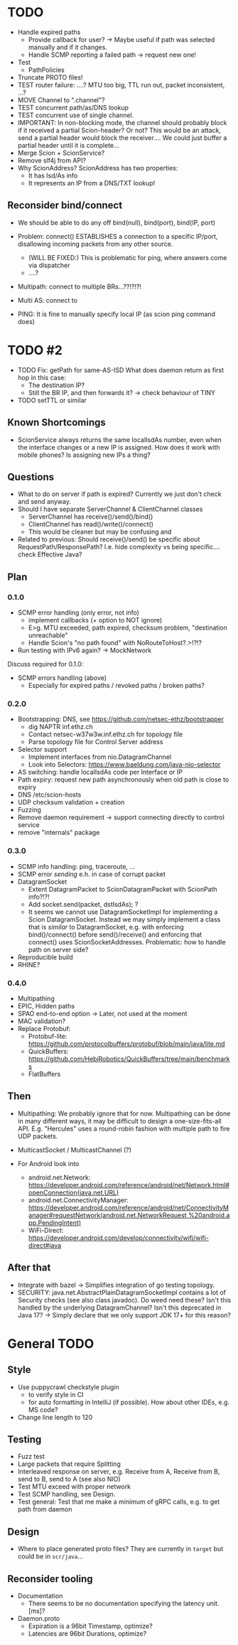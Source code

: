 # TODO
- Handle expired paths
  - Provide callback for user? -> Maybe useful if path was selected manually
    and if it changes.
  - Handle SCMP reporting a failed path -> request new one!
- Test 
  - PathPolicies
- Truncate PROTO files! 
- TEST router failure: ....?  MTU too big, TTL run out, packet inconsistent, ...?
- MOVE Channel to ".channel"?
- TEST concurrent path/as/DNS lookup
- TEST concurrent use of single channel.
- IMPORTANT: In non-blocking mode, the channel should probably block if it received a partial Scion-header?
  Or not? This would be an attack, send a partial header would block the receiver....
  We could just buffer a partial header until it is complete... 
- Merge Scion + ScionService?
- Remove slf4j from API?
- Why ScionAddress? ScionAddress has two properties:
  - It has Isd/As info
  - It represents an IP from a DNS/TXT lookup!

## Reconsider bind/connect
- We should be able to do any off bind(null), bind(port), bind(IP, port)
- Problem: connect() ESTABLISHES a connection to a specific IP/port, disallowing
  incoming packets from any other source.
  - (WILL BE FIXED:) This is problematic for ping, where answers come via dispatcher
  - ....?
- Multipath: connect to multiple BRs...??!?!?!
- Multi AS: connect to 

- PING: It is fine to manually specify local IP (as scion ping command does)

# TODO #2
- TODO Fix: getPath for same-AS-ISD
  What does daemon return as first hop in this case:
  - The destination IP?
  - Still the BR IP, and then forwards it? 
    -> check behaviour of TINY  
- TODO setTTL or similar

## Known Shortcomings

- ScionService always returns the same localIsdAs number, even when the interface changes or
  a new IP is assigned. How does it work with mobile phones?
  Is assigning new IPs a thing? 

## Questions
- What to do on server if path is expired? Currently we just don't check and send anyway.
- Should I have separate ServerChannel & ClientChannel classes
  - ServerChannel has receive()/send()/bind()
  - ClientChannel has read()/write()/connect()
  - This would be cleaner but may be confusing and
- Related to previous: Should receive()/send() be specific about RequestPath/ResponsePath?
  I.e. hide complexity vs being specific....   check Effective Java?   

## Plan

### 0.1.0
- SCMP error handling (only error, not info)
  - implement callbacks (+ option to NOT ignore)
  - E>g. MTU exceeded, path expired, checksum problem, "destination unreachable"
  - Handle Scion's "no path found" with NoRouteToHost?.>!?!?
- Run testing with IPv6 again? -> MockNetwork 

Discuss required for 0.1.0:
- SCMP errors handling (above)
  - Especially for expired paths / revoked paths / broken paths?  

### 0.2.0
- Bootstrapping: DNS, see https://github.com/netsec-ethz/bootstrapper
  - dig NAPTR inf.ethz.ch
  - Contact netsec-w37w3w.inf.ethz.ch for topology file
  - Parse topology file for Control Server address
- Selector support
  - Implement interfaces from nio.DatagramChannel
  - Look into Selectors:  https://www.baeldung.com/java-nio-selector
- AS switching: handle localIsdAs code per Interface or IP
- Path expiry: request new path asynchronously when old path is close to expiry
- DNS /etc/scion-hosts
- UDP checksum validation + creation
- Fuzzing
- Remove daemon requirement -> support connecting directly to control service
- remove "internals" package

### 0.3.0
- SCMP info handling: ping, traceroute, ...
- SCMP error _sending_ e.h. in case of corrupt packet
- DatagramSocket
  - Extent DatagramPacket to ScionDatagramPacket with ScionPath info?!?!
  - Add socket.send(packet, dstIsdAs); ?
  - It seems we cannot use DatagramSocketImpl for implementing a Scion DatagramSocket.
    Instead we may simply implement a class that is *similar* to DatagramSocket, e.g.
    with enforcing bind()/connect() before send()/receive() and enforcing that connect() uses
    ScionSocketAddresses. Problematic: how to handle path on server side?
- Reproducible build
- RHINE?

### 0.4.0
- Multipathing
- EPIC, Hidden paths
- SPAO end-to-end option -> Later, not used at the moment
- MAC validation?
- Replace Protobuf:
  - Protobuf-lite: https://github.com/protocolbuffers/protobuf/blob/main/java/lite.md
  - QuickBuffers: https://github.com/HebiRobotics/QuickBuffers/tree/main/benchmarks
  - FlatBuffers



## Then

- Multipathing: We probably ignore that for now. Multipathing can be done in
  many different ways, it may be difficult to design a one-size-fits-all API.
  E.g. "Hercules" uses a round-robin fashion with multiple path to fire UDP packets. 
- MulticastSocket / MulticastChannel (?)

- For Android look into
  - android.net.Network: 
    https://developer.android.com/reference/android/net/Network.html#openConnection(java.net.URL)
  - android.net.ConnectivityManager: 
    https://developer.android.com/reference/android/net/ConnectivityManager#requestNetwork(android.net.NetworkRequest,%20android.app.PendingIntent)
  - WiFi-Direct: 
    https://developer.android.com/develop/connectivity/wifi/wifi-direct#java

## After that
- Integrate with bazel -> Simplifies integration of go testing topology.
- SECURITY: java.net.AbstractPlainDatagramSocketImpl contains a lot of 
  Security checks (see also class javadoc). Do weed need these? Isn't this
  handled by the underlying DatagramChannel? Isn't this deprecated in Java 17?
  -> Simply declare that we only support JDK 17+ for this reason?

# General TODO

## Style

- Use puppycrawl checkstyle plugin
  - to verify style in CI
  - for auto formatting in IntelliJ (if possible). How about other IDEs, e.g. MS code?
- Change line length to 120 


## Testing
- Fuzz test
- Large packets that require Splitting
- Interleaved response on server, e.g. Receive from A, Receive from B, send to B, send to A (see also NIO)
- Test MTU exceed with proper network
- Test SCMP handling, see Design.
- Test general: Test that me make a minimum of gRPC calls, e.g. to get path from daemon 


## Design
- Where to place generated proto files? They are currently in `target` but could be in `scr/java`...


## Reconsider tooling
- Documentation
  - There seems to be no documentation specifying the latency unit. [ms]?
- Daemon.proto
  - Expiration is a 96bit Timestamp, optimize?
  - Latencies are 96bit Durations, optimize?
 